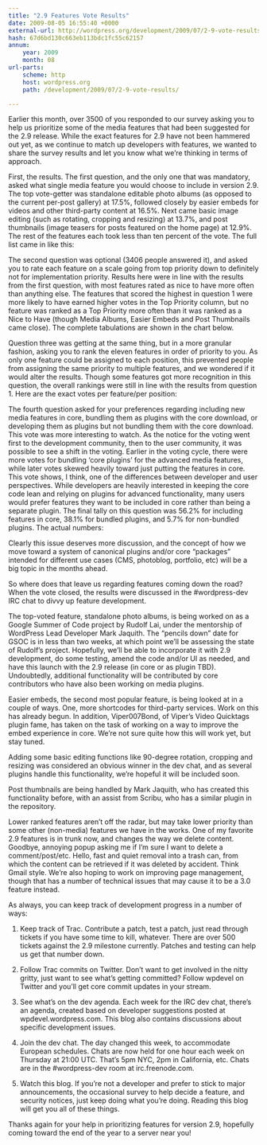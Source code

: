 ```yaml
---
title: "2.9 Features Vote Results"
date: 2009-08-05 16:55:40 +0000
external-url: http://wordpress.org/development/2009/07/2-9-vote-results/
hash: 67d6bd130c663eb113bdc1fc55c62157
annum:
    year: 2009
    month: 08
url-parts:
    scheme: http
    host: wordpress.org
    path: /development/2009/07/2-9-vote-results/

---
```


Earlier this month, over 3500 of you responded to our survey asking you to help us prioritize some of the media features that had been suggested for the 2.9 release. While the exact features for 2.9 have not been hammered out yet, as we continue to match up developers with features, we wanted to share the survey results and let you know what we’re thinking in terms of approach.

First, the results. The first question, and the only one that was mandatory, asked what single media feature you would choose to include in version 2.9. The top vote-getter was standalone editable photo albums (as opposed to the current per-post gallery) at 17.5%, followed closely by easier embeds for videos and other third-party content at 16.5%. Next came basic image editing (such as rotating, cropping and resizing) at 13.7%, and post thumbnails (image teasers for posts featured on the home page) at 12.9%. The rest of the features each took less than ten percent of the vote. The full list came in like this:



The second question was optional (3406 people answered it), and asked you to rate each feature on a scale going from top priority down to definitely not for implementation priority. Results here were in line with the results from the first question, with most features rated as nice to have more often than anything else. The features that scored the highest in question 1 were more likely to have earned higher votes in the Top Priority column, but no feature was ranked as a Top Priority more often than it was ranked as a Nice to Have (though Media Albums, Easier Embeds and Post Thumbnails came close). The complete tabulations are shown in the chart below.



Question three was getting at the same thing, but in a more granular fashion, asking you to rank the eleven features in order of priority to you. As only one feature could be assigned to each position, this prevented people from assigning the same priority to multiple features, and we wondered if it would alter the results. Though some features got more recognition in this question, the overall rankings were still in line with the results from question 1. Here are the exact votes per feature/per position:



The fourth question asked for your preferences regarding including new media features in core, bundling them as plugins with the core download, or developing them as plugins but not bundling them with the core download. This vote was more interesting to watch. As the notice for the voting went first to the development community, then to the user community, it was possible to see a shift in the voting. Earlier in the voting cycle, there were more votes for bundling ‘core plugins’ for the advanced media features, while later votes skewed heavily toward just putting the features in core. This vote shows, I think, one of the differences between developer and user perspectives. While developers are heavily interested in keeping the core code lean and relying on plugins for advanced functionality, many users would prefer features they want to be included in core rather than being a separate plugin. The final tally on this question was 56.2% for including features in core, 38.1% for bundled plugins, and 5.7% for non-bundled plugins. The actual numbers:



Clearly this issue deserves more discussion, and the concept of how we move toward a system of canonical plugins and/or core “packages” intended for different use cases (CMS, photoblog, portfolio, etc) will be a big topic in the months ahead.

So where does that leave us regarding features coming down the road? When the vote closed, the results were discussed in the #wordpress-dev IRC chat to divvy up feature development.

The top-voted feature, standalone photo albums, is being worked on as a Google Summer of Code project by Rudolf Lai, under the mentorship of WordPress Lead Developer Mark Jaquith. The “pencils down” date for GSOC is in less than two weeks, at which point we’ll be assessing the state of Rudolf’s project. Hopefully, we’ll be able to incorporate it with 2.9 development, do some testing,  amend the code and/or UI as needed, and have this launch with the 2.9 release (in core or as plugin TBD). Undoubtedly, additional functionality will be contributed by core contributors who have also been working on media plugins.

Easier embeds, the second most popular feature, is being looked at in a couple of ways. One, more shortcodes for third-party services. Work on this has already begun. In addition, Viper007Bond, of Viper’s Video Quicktags plugin fame, has taken on the task of working on a way to improve the embed experience in core. We’re not sure quite how this will work yet, but stay tuned.

Adding some basic editing functions like 90-degree rotation, cropping and resizing was considered an obvious winner in the dev chat, and as several plugins handle this functionality, we’re hopeful it will be included soon.

Post thumbnails are being handled by Mark Jaquith, who has created this functionality before, with an assist from Scribu, who has a similar plugin in the repository.

Lower ranked features aren’t off the radar, but may take lower priority than some other (non-media) features we have in the works. One of my favorite 2.9 features is in trunk now, and changes the way we delete content. Goodbye, annoying popup asking me if I’m sure I want to delete a comment/post/etc. Hello, fast and quiet removal into a trash can, from which the content can be retrieved if it was deleted by accident. Think Gmail style. We’re also hoping to work on improving page management, though that has a number of technical issues that may cause it to be a 3.0 feature instead.

As always, you can keep track of development progress in a number of ways:
1. Keep track of Trac. Contribute a patch, test a patch, just read through tickets if you have some time to kill, whatever. There are over 500 tickets against the 2.9 milestone currently. Patches and testing can help us get that number down.

2. Follow Trac commits on Twitter. Don’t want to get involved in the nitty gritty, just want to see what’s getting committed? Follow wpdevel on Twitter and you’ll get core commit updates in your stream.

3. See what’s on the dev agenda. Each week for the IRC dev chat, there’s an agenda, created based on developer suggestions posted at wpdevel.wordpress.com. This blog also contains discussions about specific development issues.

4. Join the dev chat. The day changed this week, to accommodate European schedules. Chats are now held for one hour each week on Thursday at 21:00 UTC. That’s 5pm NYC, 2pm in California, etc. Chats are in the #wordpress-dev room at irc.freenode.com.

5. Watch this blog. If you’re not a developer and prefer to stick to major announcements, the occasional survey to help decide a feature, and security notices, just keep doing what you’re doing. Reading this blog will get you all of these things.

Thanks again for your help in prioritizing features for version 2.9, hopefully coming toward the end of the year to a server near you!

